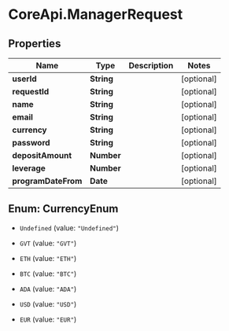 # CoreApi.ManagerRequest

## Properties
Name | Type | Description | Notes
------------ | ------------- | ------------- | -------------
**userId** | **String** |  | [optional] 
**requestId** | **String** |  | [optional] 
**name** | **String** |  | [optional] 
**email** | **String** |  | [optional] 
**currency** | **String** |  | [optional] 
**password** | **String** |  | [optional] 
**depositAmount** | **Number** |  | [optional] 
**leverage** | **Number** |  | [optional] 
**programDateFrom** | **Date** |  | [optional] 


<a name="CurrencyEnum"></a>
## Enum: CurrencyEnum


* `Undefined` (value: `"Undefined"`)

* `GVT` (value: `"GVT"`)

* `ETH` (value: `"ETH"`)

* `BTC` (value: `"BTC"`)

* `ADA` (value: `"ADA"`)

* `USD` (value: `"USD"`)

* `EUR` (value: `"EUR"`)





